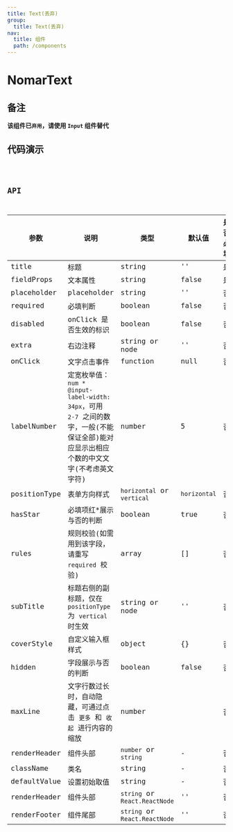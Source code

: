 ```yaml
---
title: Text(丢弃)
group:
  title: Text(丢弃)
nav:
  title: 组件
  path: /components
---
```


# NomarText

## 备注

**该组件已`弃用`，请使用 `Input` 组件替代**

## 代码演示

<code src="./demo/index.tsx" />

## API

| 参数         | 说明                                                                                                                                  | 类型                          | 默认值       | 是否必填 |
| ------------ | ------------------------------------------------------------------------------------------------------------------------------------- | ----------------------------- | ------------ | -------- |
| title        | 标题                                                                                                                                  | string                        | ''           | 是       |
| fieldProps   | 文本属性                                                                                                                              | string                        | false        | 是       |
| placeholder  | placeholder                                                                                                                           | string                        | ''           | 否       |
| required     | 必填判断                                                                                                                              | boolean                       | false        | 否       |
| disabled     | onClick 是否生效的标识                                                                                                                | boolean                       | false        | 否       |
| extra        | 右边注释                                                                                                                              | string or node                | ''           | 否       |
| onClick      | 文字点击事件                                                                                                                          | function                      | null         | 否       |
| labelNumber  | 定宽枚举值：`num * @input-label-width: 34px`，可用 `2-7` 之间的数字，一般(不能保证全部)能对应显示出相应个数的中文文字(不考虑英文字符) | number                        | 5            | 否       |
| positionType | 表单方向样式                                                                                                                          | `horizontal` or `vertical`    | `horizontal` | 否       |
| hasStar      | 必填项红\*展示与否的判断                                                                                                              | boolean                       | true         | 否       |
| rules        | 规则校验(如需用到该字段，请重写 `required` 校验)                                                                                      | array                         | []           | 否       |
| subTitle     | 标题右侧的副标题，仅在 `positionType` 为 `vertical` 时生效                                                                            | string or node                | ''           | 否       |
| coverStyle   | 自定义输入框样式                                                                                                                      | object                        | {}           | 否       |
| hidden       | 字段展示与否的判断                                                                                                                    | boolean                       | false        | 否       |
| maxLine      | 文字行数过长时，自动隐藏，可通过点击 `更多` 和 `收起` 进行内容的缩放                                                                  | number                        |              | 否       |
| renderHeader | 组件头部                                                                                                                              | `number` or `string`          | -            | 否       |
| className    | 类名                                                                                                                                  | string                        | -            | 否       |
| defaultValue | 设置初始取值                                                                                                                          | string                        | -            | 否       |
| renderHeader | 组件头部                                                                                                                              | `string` or `React.ReactNode` | ''           | 否       |
| renderFooter | 组件尾部                                                                                                                              | `string` or `React.ReactNode` | ''           | 否       |
